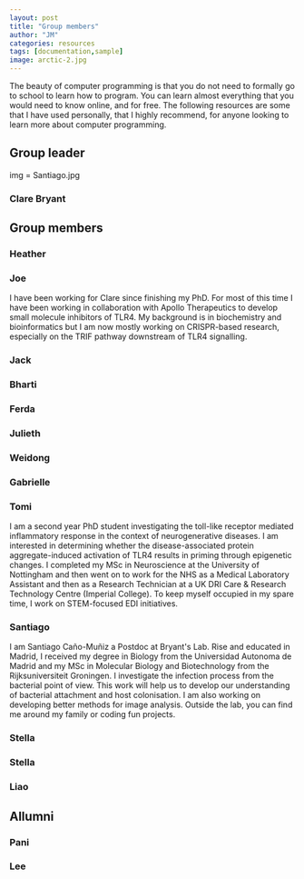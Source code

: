 ```yaml
---
layout: post
title: "Group members"
author: "JM"
categories: resources
tags: [documentation,sample]
image: arctic-2.jpg
---
```


The beauty of computer programming is that you do not need to formally go to school to learn how to program. You can learn almost everything that you would need to know online, and for free. The following resources are some that I have used personally, that I highly recommend, for anyone looking to learn more about computer programming.

## Group leader
img = Santiago.jpg

### Clare Bryant

## Group members
### Heather

### Joe

I have been working for Clare since finishing my PhD. For most of this time I have been working in collaboration with Apollo Therapeutics to develop small molecule inhibitors of TLR4. My background is in biochemistry and bioinformatics but I am now mostly working on CRISPR-based research, especially on the TRIF pathway downstream of TLR4 signalling.

### Jack

### Bharti

### Ferda

### Julieth

### Weidong

### Gabrielle

### Tomi
I am a second year PhD student investigating the toll-like receptor mediated inflammatory response in the context of neurogenerative diseases. I am interested in determining whether the disease-associated protein aggregate-induced activation of TLR4 results in priming through epigenetic changes. I completed my MSc in Neuroscience at the University of Nottingham and then went on to work for the NHS as a Medical Laboratory Assistant and then as a Research Technician at a UK DRI Care & Research Technology Centre (Imperial College). To keep myself occupied in my spare time, I work on STEM-focused EDI initiatives.
### Santiago

I am Santiago Caño-Muñiz a Postdoc at Bryant's Lab. Rise and educated in Madrid, I received my degree in Biology from the Universidad Autonoma de Madrid and my MSc in Molecular Biology and Biotechnology from the Rijksuniversiteit Groningen. I investigate the infection process from the bacterial point of view. This work will help us to develop our understanding of bacterial attachment and host colonisation. I am also working on developing better methods for image analysis. Outside the lab, you can find me around my family or coding fun projects.

### Stella

### Stella

### Liao

## Allumni

### Pani

### Lee



